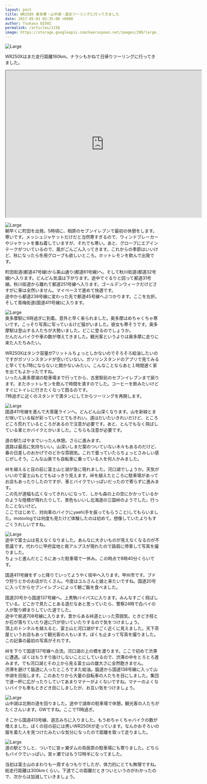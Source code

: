 ```yaml
---
layout: post
title: WR250X 奥多摩・山中湖・道志ツーリングに行ってきました
date: 2017-05-01 02:35:00 +0900
author: Tsukasa OISHI
permalink: /articles/1158
image: https://storage.googleapis.com/kaeruspoon.net/images/290/large.jpg?1493570049
---
```



![Large](https://storage.googleapis.com/kaeruspoon.net/images/290/large.jpg?1493570049)  

WR250Xはまだ走行距離160km。ナラシもかねて日帰りツーリングに行ってきました。  

<iframe src="https://www.google.com/maps/d/embed?mid=1GD5d5IHSw44Vak6AguuUxQE8JiQ" width="640" height="480"></iframe>  

![Large](https://storage.googleapis.com/kaeruspoon.net/images/291/large.jpg?1493570178)  
朝早くに町田を出発。5時頃に、相原のセブンイレブンで最初の休憩をします。  
寒いです。メッシュジャケットだけだと当然寒すぎるので、ウィンドブレーカーやジャケットを重ね着していますが、それでも寒い。あと、グローブにエアインテークがついているので、風がごんごん入ってきます。これからの季節はいいけど、秋になったら冬用グローブも欲しいところ。ホットレモンを飲んで出発です。  

町田街道(都道47号線)から美山通り(都道61号線)へ。そして秋川街道(都道32号線)へ入ります。どんどん気温は下がります。途中でぐるりと回って都道31号線。秋川街道から離れて都道251号線へ入ります。ゴールデンウィークだけどさすがに車は全然いません。マイペースで進めて快適です。  
途中から都道238号線に変わった先で都道45号線へぶつかります。ここを左折。そして青梅街道(国道411号線)に入ります。  

![Large](https://storage.googleapis.com/kaeruspoon.net/images/293/large.jpg?1493571455)  
奥多摩駅に6時過ぎに到着。意外と早く来られました。奥多摩はめちゃくちゃ寒いです。こっそり写真に写っているけど猫がいました。彼女も寒そうです。奥多摩駅は登山する人たちが大勢いました。どこに登るのでしょうか。  
だんだんバイクや車の数が増えてきました。観光客というよりは奥多摩に走りに来た人たちみたい。  

WR250Xはタンク容量が7リットルちょっとしかないのでそろそろ給油したいのですがガソリンスタンドが空いていない。ガソリンスタンドのアプリで見てみると早くても7時にならないと開かないみたい。こんなことならあと１時間遅く家を出てもよかったですね。  
いったん奥多摩湖の駐車場まで行ってから、古里駅前のセブンイレブンまで戻ります。またホットレモンを飲んで時間を潰すのでした。コーヒーを飲みたいけどすぐにトイレに行きたくなって困るのです。  
7時過ぎに近くのスタンドで満タンにしてからツーリングを再開します。  

![Large](https://storage.googleapis.com/kaeruspoon.net/images/292/large.jpg?1493571422)  
国道411号線を進んで大菩薩ラインへ。どんどん山深くなります。山を新緑とまだ咲いている桜が彩っていてとてもきれい。道はだいたいきれいだけど、ところどころ荒れているところがあるので注意が必要です。あと、とんでもなく飛ばしている車とかバイクとかいました。こちらも注意が必要です。  

道の駅たばやまでいったん休憩。さらに進みます。  
道路は最高に気持ちいい。山深いしまだ葉のついていない木々もあるのだけど、春の日差しのおかげでのどかな雰囲気。これで曇っていたらちょっとさみしい感じがしそう。こんな山奥でも自転車に乗っている人を何人かみました。  

峠を越えると目の前に富士山と湖が急に現れました。河口湖でしょうか。天気がいいので富士山もとてもはっきり見えます。峠を越えたところに駐車場があってお店もあったりしたのですが、車とバイクでいっぱいだったので寄らずに進みます。  
この先が道幅も広くなってきれいになって、しかも森の上の空にかかっているかのような陸橋が現れたりして、景色もいいし北海道の三国峠のようでした。行ったことないけど。  
ここではじめて、対向車のバイクにyaeh(手を振ってもらうこと)してもらいました。motovlogでは何度も見たけど体験したのは初めて。想像していたよりもすごくうれしいですね。  

![Large](https://storage.googleapis.com/kaeruspoon.net/images/294/large.jpg?1493572386)  
途中で富士山は見えなくなりました。あんなに大きいものが見えなくなるのが不思議です。代わりに甲府盆地と南アルプスが現れたので路肩に停車して写真を撮りました。  
ちょっと進んだところにあった駐車場で一休み。この時点で8時40分くらいです。  

国道411号線をずっと降りていってようやく街中へ入ります。甲州市です。ブドウ狩りとかのお店がたくさん。今度はユルさんと娘と来たいですね。国道20号に入ってからセブンイレブンによって朝ご飯を食べました。  

国道20号から国道137号線へ。上黒駒バイパスに入ります。みんなすごく飛ばしている。どこかで見たことある道だなあと思っていたら、警察24時で白バイの人が取り締まりしていた道でした。  
途中で県道708号線に入ります。昔からある峠道といった雰囲気。ときどき枝とか石が落ちていたり道に穴が空いていたりするので気をつけましょう。  
頂上のトンネルを越えると、富士山と河口湖がすごく近くに見えました。天下茶屋というお店もあって観光客の人もいます。ぼくも止まって写真を撮りました。この記事の最初の写真がそれです。  

峠を下りて国道137号線へ合流。河口湖の上の橋を渡ります。ここで初めて渋滞に遭遇。ぼくはもうすり抜けしないことにしているので、渋滞の中をとろとろ進みます。でも河口湖とその上から見る富士山の雄大さに全然飽きません。  
渋滞を避けて脇道に入ったところでまた給油。脇道から国道138号線に入って山中湖を目指します。このあたりから大量の自転車の人たちを目にしました。集団で道一杯に広がったりしていてあまりマナーがよくないですね。マナーのよくないバイクも車もときどき目にしましたが、お互い気をつけましょう。  

![Large](https://storage.googleapis.com/kaeruspoon.net/images/295/large.jpg?1493573330)  
山中湖は北側の道を回りました。途中で湖岸の駐車場で休憩。観光客の人たちがたくさんいます。GWですね。ここで11時過ぎ。  

そこから国道413号線、道志みちに入りました。もうめちゃくちゃバイクの数が増えました。ぼくの目の前には黒いWR250Xが走っています。なんかおそろいの服を着た人を見つけたみたいな気分になったので距離を取って走りました。  

![Large](https://storage.googleapis.com/kaeruspoon.net/images/296/large.jpg?1493573706)  
道の駅どうしと、ついでに宮ヶ瀬ダムの鳥居原の駐車場にも寄りました。どちらもバイクでいっぱい。宮ヶ瀬ではもう12時半になってました。  

当初は富士山のまわりも一周するつもりでしたが、体力的にとても無理ですね。総走行距離は300kmくらい。下道でこの距離だときついというのがわかったので、次からは加減していきましょう。  
